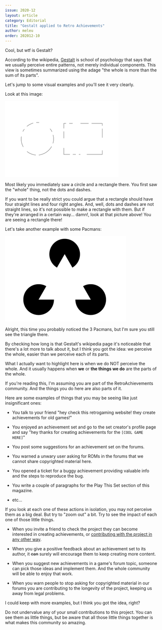 ```yaml
---
issue: 2020-12
layout: article
category: Editorial
title: "Gestalt applied to Retro Achievements"
author: meleu
order: 202012-10
---
```


Cool, but wtf is Gestalt?

According to the wikipedia, [Gestalt](https://en.wikipedia.org/wiki/Gestalt_psychology) is school of psychology that says that we usually perceive entire patterns, not merely individual components. This view is sometimes summarized using the adage "the whole is more than the sum of its parts".

Let's jump to some visual examples and you'll see it very clearly.

Look at this image:

![Gestalt example](img/gestalt0.png)

Most likely you immediately saw a circle and a rectangle there. You first saw  the "whole" thing, not the dots and dashes.

If you want to be really strict you could argue that a rectangle should have four straight lines and four right angles. And, well, dots and dashes are not straight lines, so it's not possible to make a rectangle with them. But if they're arranged in a certain way... damn!, look at that picture above! You are seeing a rectangle there!

Let's take another example with some Pacmans:

![Gestalt example with pacmans](img/gestalt2.png)

Alright, this time you probably noticed the 3 Pacmans, but I'm sure you still see the triangle there.

By checking how long is that Gestalt's wikipedia page it's noticeable that there's a lot more to talk about it, but I think you got the idea: we perceive the whole, easier than we perceive each of its parts.

What I actually want to highlight here is when we do NOT perceive the whole. And it usually happens when **we** or **the things we do** are the parts of the whole.

If you're reading this, I'm assuming you are part of the RetroAchievements community. And the things you do here are also parts of it.

Here are some examples of things that you may be seeing like just insignificant ones:

- You talk to your friend "hey check this retrogaming website! they create achievements for old games!"

- You enjoyed an achievement set and go to the set creator's profile page and say "hey thanks for creating achievements for the `[COOL GAME HERE]`"

- You post some suggestions for an achievement set on the forums.

- You warned a unwary user asking for ROMs in the forums that we cannot share copyrighted material here.

- You opened a ticket for a buggy achievement providing valuable info and the steps to reproduce the bug.

- You write a couple of paragraphs for the Play This Set section of this magazine.

- etc...

If you look at each one of these actions in isolation, you may not perceive them as a big deal. But try to "zoom out" a bit. Try to see the impact of each one of those little things.

- When you invite a friend to check the project they can become interested in creating achievements, or [contributing with the project in any other way](https://docs.retroachievements.org/How-to-contribute-if-you-are-not-a-developer/).

- When you give a positive feedback about an achievement set to its author, it ~~can~~ surely will encourage them to keep creating more content.

- When you suggest new achievements in a game's forum topic, someone can pick those ideas and implement them. And the whole community will be able to enjoy that work.

- When you warn people to stop asking for copyrighted material in our forums you are contributing to the longevity of the project, keeping us away from legal problems.

I could keep with more examples, but I think you got the idea, right?

Do not undervalue any of your small contributions to this project. You can see them as little things, but be aware that all those little things together is what makes this community so amazing.

